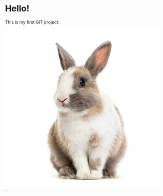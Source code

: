 # Hello!

This is my first GIT project.


![Hello!](https://raw.githubusercontent.com/f-u-g-g3r/ta-21v-lihtsamad-rakendused/main/istockphoto-959866606-612x612.jpg "This is my first GIT project.").